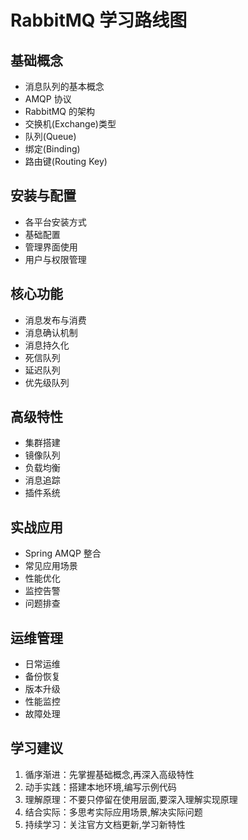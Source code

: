 # RabbitMQ 学习路线图

## 基础概念

- 消息队列的基本概念
- AMQP 协议
- RabbitMQ 的架构
- 交换机(Exchange)类型
- 队列(Queue)
- 绑定(Binding)
- 路由键(Routing Key)

## 安装与配置

- 各平台安装方式
- 基础配置
- 管理界面使用
- 用户与权限管理

## 核心功能

- 消息发布与消费
- 消息确认机制
- 消息持久化
- 死信队列
- 延迟队列
- 优先级队列

## 高级特性

- 集群搭建
- 镜像队列
- 负载均衡
- 消息追踪
- 插件系统

## 实战应用

- Spring AMQP 整合
- 常见应用场景
- 性能优化
- 监控告警
- 问题排查

## 运维管理

- 日常运维
- 备份恢复
- 版本升级
- 性能监控
- 故障处理

## 学习建议

1. 循序渐进：先掌握基础概念,再深入高级特性
2. 动手实践：搭建本地环境,编写示例代码
3. 理解原理：不要只停留在使用层面,要深入理解实现原理
4. 结合实际：多思考实际应用场景,解决实际问题
5. 持续学习：关注官方文档更新,学习新特性
